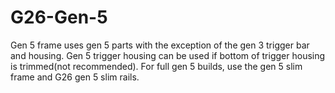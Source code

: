 # G26-Gen-5
Gen 5 frame uses gen 5 parts with the exception of the gen 3 trigger bar and housing.
Gen 5 trigger housing can be used if bottom of trigger housing is trimmed(not recommended).
For full gen 5 builds, use the gen 5 slim frame and G26 gen 5 slim rails.
